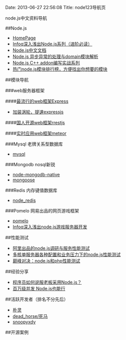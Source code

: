 Date: 2013-06-27 22:56:08
Title: node123导航页

node.js中文资料导航

##Node.js 
+ [HomePage](http://www.nodejs.org/)
+ [Infoq深入浅出Node.js系列（进阶必读）](http://www.infoq.com/cn/articles/what-is-nodejs)
+ [Node.js中文文档](http://docs.cnodejs.net/cman/)
+ [Node.js 异步异常的处理与domain模块解析](http://deadhorse.me/nodejs/2013/04/13/exception_and_domain.html)
+ [Node.js C++ addon编写实战系列](http://deadhorse.me/nodejs/2012/10/08/c_addon_in_nodejs_node_gyp.html)
+ [热门node.js模块排行榜，方便找出你想要的模块](https://nodejsmodules.org/)

##模块导航

###web服务器框架

####[最流行的web框架Express](http://expressjs.com/)
+  [加装涡轮，提速expressjs](http://cnodejs.org/topic/51c3ef9f73c638f37058e6bc)

####[国人开源web框架rrestjs](http://rrest.cnodejs.net/)

####[实时应用web框架meteor](http://meteor.com/)


###Mysql 老牌关系型数据库

+ [mysql](https://github.com/felixge/node-mysql)

###Mongodb nosql新锐

+ [node-mongodb-native](https://github.com/mongodb/node-mongodb-native)
+ [mongoose](https://github.com/LearnBoost/mongoose)

###Redis 内存键值数据库

+ [node_redis](https://github.com/mranney/node_redis)

###Pomelo 网易出品的网页游戏框架

+ [pomelo](https://github.com/NetEase/pomelo)
+ [Infoq深入浅出node.js游戏服务器开发](http://www.infoq.com/cn/articles/game-server-development-1)

##性能测试

+ [阿里出品的node.js调研与服务性能测试](http://www.tbdata.org/archives/1285)
+ [多核单服务器各种配置和业务压力下的node.js性能测试](http://snoopyxdy.blog.163.com/blog/static/6011744020117315192204/)
+ [巅峰对决：node.js和php性能测试](http://snoopyxdy.blog.163.com/blog/static/60117440201183101319257/)


##经验分享

+ [程序员如何说服老板采用Node.js？](http://www.csdn.net/article/2012-05-03/2805296)
+ [百万级并发 Node.js也能行](http://www.csdn.net/article/2012-08-21/2808861)


##活跃开发者（排名不分先后）

+ [朴灵](https://github.com/JacksonTian)
+ [dead_horse/死马](http://deadhorse.me/)
+ [snoopyxdy](http://snoopyxdy.blog.163.com/)

##开源案例
